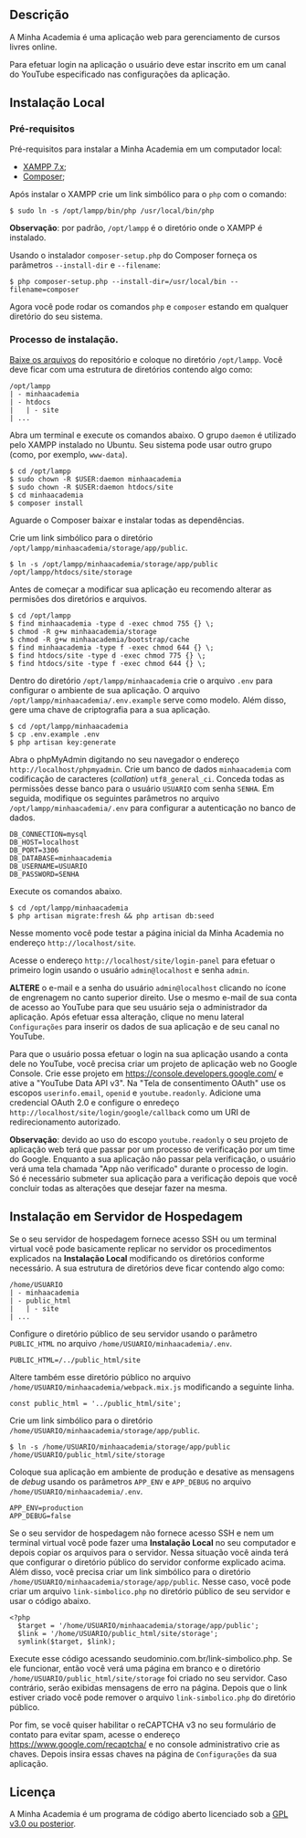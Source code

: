 ## Descrição

A Minha Academia é uma aplicação web para gerenciamento de cursos livres online.

Para efetuar login na aplicação o usuário deve estar inscrito em um canal do
YouTube especificado nas configurações da aplicação.

## Instalação Local

### Pré-requisitos
Pré-requisitos para instalar a Minha Academia em um computador local:
- [XAMPP 7.x](https://www.apachefriends.org/pt_br/index.html);
- [Composer](https://getcomposer.org/);

Após instalar o XAMPP crie um link simbólico para o `php` com o comando:
```
$ sudo ln -s /opt/lampp/bin/php /usr/local/bin/php
```

**Observação**: por padrão, `/opt/lampp` é o diretório onde o XAMPP é instalado.

Usando o instalador `composer-setup.php` do Composer forneça os parâmetros
`--install-dir` e `--filename`:
```
$ php composer-setup.php --install-dir=/usr/local/bin --filename=composer
```

Agora você pode rodar os comandos `php` e `composer` estando em qualquer
diretório do seu sistema.

### Processo de instalação.

[Baixe os arquivos](https://github.com/lcmaquino/minhaacademia/archive/main.zip)
do repositório e coloque no diretório `/opt/lampp`. Você
deve ficar com uma estrutura de diretórios contendo algo como:
```
/opt/lampp
| - minhaacademia
| - htdocs
|   | - site
| ...
```

Abra um terminal e execute os comandos abaixo. O grupo `daemon` é utilizado
pelo XAMPP instalado no Ubuntu. Seu sistema pode usar outro grupo (como, por 
exemplo, `www-data`).
```
$ cd /opt/lampp
$ sudo chown -R $USER:daemon minhaacademia
$ sudo chown -R $USER:daemon htdocs/site
$ cd minhaacademia
$ composer install
```

Aguarde o Composer baixar e instalar todas as dependências.

Crie um link simbólico para o diretório
`/opt/lampp/minhaacademia/storage/app/public`.
```
$ ln -s /opt/lampp/minhaacademia/storage/app/public /opt/lampp/htdocs/site/storage
```

Antes de começar a modificar sua aplicação eu recomendo alterar as permisões
dos diretórios e arquivos.
```
$ cd /opt/lampp
$ find minhaacademia -type d -exec chmod 755 {} \;
$ chmod -R g+w minhaacademia/storage
$ chmod -R g+w minhaacademia/bootstrap/cache
$ find minhaacademia -type f -exec chmod 644 {} \;
$ find htdocs/site -type d -exec chmod 775 {} \;
$ find htdocs/site -type f -exec chmod 644 {} \;
```

Dentro do diretório `/opt/lampp/minhaacademia` crie o arquivo `.env` para
configurar o ambiente de sua aplicação. O arquivo
`/opt/lampp/minhaacademia/.env.example` serve como modelo. Além disso,
gere uma chave de criptografia para a sua aplicação.
```
$ cd /opt/lampp/minhaacademia
$ cp .env.example .env
$ php artisan key:generate
```

Abra o phpMyAdmin digitando no seu navegador o endereço 
`http://localhost/phpmyadmin`. Crie um banco de dados `minhaacademia`
com codificação de caracteres (*collation*) `utf8_general_ci`. 
Conceda todas as permissões desse banco para o usuário `USUARIO`
com senha `SENHA`. Em seguida, modifique os seguintes parâmetros no arquivo 
`/opt/lampp/minhaacademia/.env` para configurar a autenticação no banco de
dados.
```
DB_CONNECTION=mysql
DB_HOST=localhost
DB_PORT=3306
DB_DATABASE=minhaacademia
DB_USERNAME=USUARIO
DB_PASSWORD=SENHA
```

Execute os comandos abaixo.
```
$ cd /opt/lampp/minhaacademia
$ php artisan migrate:fresh && php artisan db:seed
```

Nesse momento você pode testar a página inicial da Minha Academia 
no endereço `http://localhost/site`.

Acesse o endereço `http://localhost/site/login-panel` para efetuar o primeiro
login usando o usuário `admin@localhost` e senha `admin`.

**ALTERE** o e-mail e a senha do usuário `admin@localhost` clicando no ícone de
engrenagem no canto superior direito. Use o mesmo e-mail de sua conta de acesso
ao YouTube para que seu usuário seja o administrador da aplicação. 
Após efetuar essa alteração, clique no menu lateral `Configurações`
para inserir os dados de sua aplicação e de seu canal no YouTube.

Para que o usuário possa efetuar o login na sua aplicação usando a conta dele no
YouTube, você precisa criar um projeto de aplicação web no Google Console. Crie
esse projeto em https://console.developers.google.com/ e ative a 
"YouTube Data API v3". Na "Tela de consentimento OAuth" use os escopos
`userinfo.email`, `openid` e `youtube.readonly`. Adicione uma credencial
OAuth 2.0 e configure o enredeço `http://localhost/site/login/google/callback`
como um URI de redirecionamento autorizado.

**Observação**: devido ao uso do escopo `youtube.readonly` o seu projeto de
aplicação web terá que passar por um processo de verificação por um time do
Google. Enquanto a sua aplicação não passar pela verificação, o usuário verá
uma tela chamada "App não verificado" durante o processo de login. Só é
necessário submeter sua aplicação para a verificação depois que você concluir
todas as alterações que desejar fazer na mesma.

## Instalação em Servidor de Hospedagem

Se o seu servidor de hospedagem fornece acesso SSH ou um terminal virtual
você pode basicamente replicar no servidor os procedimentos explicados
na **Instalação Local** modificando os diretórios conforme necessário. A sua
estrutura de diretórios deve ficar contendo algo como:
```
/home/USUARIO
| - minhaacademia
| - public_html
|   | - site
| ...
```

Configure o diretório público de seu servidor usando o parâmetro `PUBLIC_HTML`
no arquivo `/home/USUARIO/minhaacademia/.env`.
```
PUBLIC_HTML=/../public_html/site
```

Altere também esse diretório público no arquivo
`/home/USUARIO/minhaacademia/webpack.mix.js` modificando a seguinte linha.
```
const public_html = '../public_html/site';
```

Crie um link simbólico para o diretório
`/home/USUARIO/minhaacademia/storage/app/public`.
```
$ ln -s /home/USUARIO/minhaacademia/storage/app/public /home/USUARIO/public_html/site/storage
```

Coloque sua aplicação em ambiente de produção e desative as mensagens de *debug*
usando os parâmetros `APP_ENV` e `APP_DEBUG` no arquivo
`/home/USUARIO/minhaacademia/.env`.
```
APP_ENV=production
APP_DEBUG=false
```

Se o seu servidor de hospedagem não fornece acesso SSH e nem
um terminal virtual você pode fazer uma **Instalação Local** no seu computador
e depois copiar os arquivos para o servidor. Nessa situação você ainda terá que
configurar o diretório público do servidor conforme explicado acima. Além disso,
você precisa criar um link simbólico para o diretório 
`/home/USUARIO/minhaacademia/storage/app/public`. Nesse caso, você pode criar
um arquivo `link-simbolico.php` no diretório público de seu servidor e usar o
código abaixo.
```
<?php
  $target = '/home/USUARIO/minhaacademia/storage/app/public';
  $link = '/home/USUARIO/public_html/site/storage';
  symlink($target, $link);
```

Execute esse código acessando seudominio.com.br/link-simbolico.php. Se ele funcionar,
então você verá uma página em branco e o diretório `/home/USUARIO/public_html/site/storage`
foi criado no seu servidor. Caso contrário, serão exibidas mensagens de erro na página.
Depois que o link estiver criado você pode remover o arquivo `link-simbolico.php` do 
diretório público.

Por fim, se você quiser habilitar o reCAPTCHA v3 no seu formulário de contato
para evitar spam, acesse o endereço https://www.google.com/recaptcha/ e no
console administrativo crie as chaves. Depois insira essas chaves na página de
`Configurações` da sua aplicação.

## Licença

A Minha Academia é um programa de código aberto licenciado sob a 
[GPL v3.0 ou posterior](https://github.com/lcmaquino/minhaacademia/blob/main/LICENSE).